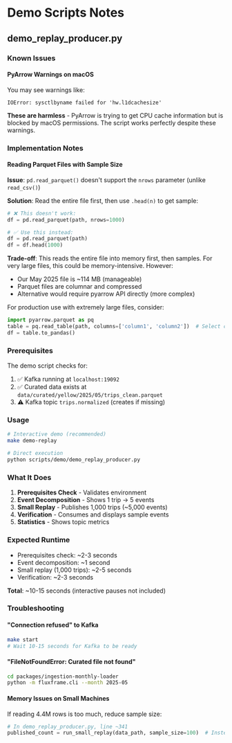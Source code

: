 # Demo Scripts Notes

## demo_replay_producer.py

### Known Issues

#### PyArrow Warnings on macOS
You may see warnings like:
```
IOError: sysctlbyname failed for 'hw.l1dcachesize'
```

**These are harmless** - PyArrow is trying to get CPU cache information but is blocked by macOS permissions. The script works perfectly despite these warnings.

### Implementation Notes

#### Reading Parquet Files with Sample Size
**Issue**: `pd.read_parquet()` doesn't support the `nrows` parameter (unlike `read_csv()`)

**Solution**: Read the entire file first, then use `.head(n)` to get sample:
```python
# ❌ This doesn't work:
df = pd.read_parquet(path, nrows=1000)

# ✅ Use this instead:
df = pd.read_parquet(path)
df = df.head(1000)
```

**Trade-off**: This reads the entire file into memory first, then samples. For very large files, this could be memory-intensive. However:
- Our May 2025 file is ~114 MB (manageable)
- Parquet files are columnar and compressed
- Alternative would require pyarrow API directly (more complex)

For production use with extremely large files, consider:
```python
import pyarrow.parquet as pq
table = pq.read_table(path, columns=['column1', 'column2'])  # Select columns
df = table.to_pandas()
```

### Prerequisites

The demo script checks for:
1. ✅ Kafka running at `localhost:19092`
2. ✅ Curated data exists at `data/curated/yellow/2025/05/trips_clean.parquet`
3. ⚠️ Kafka topic `trips.normalized` (creates if missing)

### Usage

```bash
# Interactive demo (recommended)
make demo-replay

# Direct execution
python scripts/demo/demo_replay_producer.py
```

### What It Does

1. **Prerequisites Check** - Validates environment
2. **Event Decomposition** - Shows 1 trip → 5 events
3. **Small Replay** - Publishes 1,000 trips (~5,000 events)
4. **Verification** - Consumes and displays sample events
5. **Statistics** - Shows topic metrics

### Expected Runtime

- Prerequisites check: ~2-3 seconds
- Event decomposition: ~1 second
- Small replay (1,000 trips): ~2-5 seconds
- Verification: ~2-3 seconds

**Total**: ~10-15 seconds (interactive pauses not included)

### Troubleshooting

#### "Connection refused" to Kafka
```bash
make start
# Wait 10-15 seconds for Kafka to be ready
```

#### "FileNotFoundError: Curated file not found"
```bash
cd packages/ingestion-monthly-loader
python -m fluxframe.cli --month 2025-05
```

#### Memory Issues on Small Machines
If reading 4.4M rows is too much, reduce sample size:
```python
# In demo_replay_producer.py, line ~341
published_count = run_small_replay(data_path, sample_size=100)  # Instead of 1000
```

